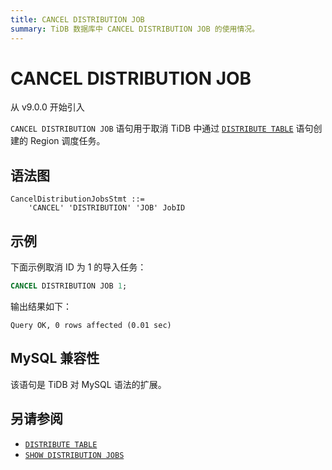```yaml
---
title: CANCEL DISTRIBUTION JOB
summary: TiDB 数据库中 CANCEL DISTRIBUTION JOB 的使用情况。
---
```


# CANCEL DISTRIBUTION JOB

<span class="version-mark">从 v9.0.0 开始引入</span>

`CANCEL DISTRIBUTION JOB` 语句用于取消 TiDB 中通过 [`DISTRIBUTE TABLE`](/sql-statements/sql-statement-distribute-table.md) 语句创建的 Region 调度任务。

## 语法图

```ebnf+diagram
CancelDistributionJobsStmt ::=
    'CANCEL' 'DISTRIBUTION' 'JOB' JobID
```

## 示例

下面示例取消 ID 为 1 的导入任务：

```sql
CANCEL DISTRIBUTION JOB 1;
```

输出结果如下：

```
Query OK, 0 rows affected (0.01 sec)
```

## MySQL 兼容性

该语句是 TiDB 对 MySQL 语法的扩展。

## 另请参阅

* [`DISTRIBUTE TABLE`](/sql-statements/sql-statement-distribute-table.md)
* [`SHOW DISTRIBUTION JOBS`](/sql-statements/sql-statement-show-distribution-jobs.md)
